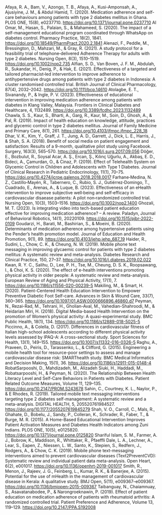

Afaya, R. A., Bam, V., Azongo, T. B., Afaya, A., Kusi-Amponsah, A., Ajusiyine, J. M., & Abdul Hamid, T. (2020). Medication adherence and self-care behaviours among patients with type 2 diabetes mellitus in Ghana. PLOS ONE, 15(8), e0237710. https://doi.org/10.1371/journal.pone.0237710
Al Omar, M., Hasan, S., Palaian, S., & Mahameed, S. (2020). The impact of a self-management educational program coordinated through WhatsApp on diabetes control. Pharmacy Practice, 18(2), 1841. https://doi.org/10.18549/PharmPract.2020.2.1841
Alenazi, F., Peddle, M., Bressington, D., Mahzari, M., & Gray, R. (2021). A study protocol for a feasibility trial of telephone‐delivered Adherence Therapy for adults with type 2 diabetes. Nursing Open, 8(3), 1510–1519. https://doi.org/10.1002/nop2.735
Alfian, S. D., Van Boven, J. F. M., Abdulah, R., Sukandar, H., Denig, P., & Hak, E. (2021). Effectiveness of a targeted and tailored pharmacist‐led intervention to improve adherence to antihypertensive drugs among patients with type 2 diabetes in Indonesia: A cluster randomised controlled trial. British Journal of Clinical Pharmacology, 87(4), 2032–2042. https://doi.org/10.1111/bcp.14610
Atolagbe, E. T., Sivanandy, P., & Ingle, P. V. (2023). Effectiveness of educational intervention in improving medication adherence among patients with diabetes in Klang Valley, Malaysia. Frontiers in Clinical Diabetes and Healthcare, 4, 1132489. https://doi.org/10.3389/fcdhc.2023.1132489
Chawla, S. S., Kaur, S., Bharti, A., Garg, R., Kaur, M., Soin, D., Ghosh, A., & Pal, R. (2019). Impact of health education on knowledge, attitude, practices and glycemic control in type 2 diabetes mellitus. Journal of Family Medicine and Primary Care, 8(1), 261. https://doi.org/10.4103/jfmpc.jfmpc_228_18
Dhar, V. K., Kim, Y., Graff, J. T., Jung, A. D., Garrett, J., Dick, L. E., Harris, J., & Shah, S. A. (2018). Benefit of social media on patient engagement and satisfaction: Results of a 9-month, qualitative pilot study using Facebook. Surgery, 163(3), 565–570. https://doi.org/10.1016/j.surg.2017.09.056
Döğer, E., Bozbulut, R., Soysal Acar, A. Ş., Ercan, Ş., Kılınç Uğurlu, A., Akbaş, E. D., Bideci, A., Çamurdan, O., & Cinaz, P. (2019). Effect of Telehealth System on Glycemic Control in Children and Adolescents with Type 1 Diabetes. Journal of Clinical Research in Pediatric Endocrinology, 11(1), 70–75. https://doi.org/10.4274/jcrpe.galenos.2018.2018.0017
Farhane‐Medina, N. Z., Castillo‐Mayén, R., Tabernero, C., Rubio, S. J., Gutiérrez‐Domingo, T., Cuadrado, E., Arenas, A., & Luque, B. (2023). Effectiveness of an eHealth intervention to improve subjective well‐being and self‐efficacy in cardiovascular disaease patients: A pilot non‐randomized controlled trial. Nursing Open, 10(3), 1503–1516. https://doi.org/10.1002/nop2.1400
Ghozali, M. T. (2023). Is integrating video into tech-based patient education effective for improving medication adherence? – A review. Paladyn, Journal of Behavioral Robotics, 14(1), 20220109. https://doi.org/10.1515/pjbr-2022-0109
Goudarzi, H., Barati, M., Bashirian, S., & Moeini, B. (2020). Determinants of medication adherence among hypertensive patients using the Pender’s health promotion model. Journal of Education and Health Promotion, 9(1), 89. https://doi.org/10.4103/jehp.jehp_687_19
Haider, R., Sudini, L., Chow, C. K., & Cheung, N. W. (2019). Mobile phone text messaging in improving glycaemic control for patients with type 2 diabetes mellitus: A systematic review and meta-analysis. Diabetes Research and Clinical Practice, 150, 27–37. https://doi.org/10.1016/j.diabres.2019.02.022
Kwan, R. Y. C., Salihu, D., Lee, P. H., Tse, M., Cheung, D. S. K., Roopsawang, I., & Choi, K. S. (2020). The effect of e-health interventions promoting physical activity in older people: A systematic review and meta-analysis. European Review of Aging and Physical Activity, 17(1), 7. https://doi.org/10.1186/s11556-020-00239-5
Makiling, M., & Smart, H. (2020). Patient-Centered Health Education Intervention to Empower Preventive Diabetic Foot Self-care. Advances in Skin & Wound Care, 33(7), 360–365. https://doi.org/10.1097/01.ASW.0000666896.46860.d7
Peyman, N., Rezai-Rad, M., Tehrani, H., Gholian-Aval, M., Vahedian-Shahroodi, M., & Heidarian Miri, H. (2018). Digital Media-based Health Intervention on the promotion of Women’s physical activity: A quasi-experimental study. BMC Public Health, 18(1), 134. https://doi.org/10.1186/s12889-018-5025-5
Piccinno, A., & Colella, D. (2017). Differences in cardiovascular fitness of Italian high-school adolescents according to different physical activity levels assessed by IPAQ-A: A cross-sectional study. Sport Sciences for Health, 13(1), 149–155. https://doi.org/10.1007/s11332-016-0326-5
Raghu, A., Praveen, D., Peiris, D., Tarassenko, L., & Clifford, G. (2015). Engineering a mobile health tool for resource-poor settings to assess and manage cardiovascular disease risk: SMARThealth study. BMC Medical Informatics and Decision Making, 15(1), 36. https://doi.org/10.1186/s12911-015-0148-4
RobatSarpooshi, D., Mahdizadeh, M., Alizadeh Siuki, H., Haddadi, M., Robatsarpooshi, H., & Peyman, N. (2020). The Relationship Between Health Literacy Level and Self-Care Behaviors in Patients with Diabetes. Patient Related Outcome Measures, Volume 11, 129–135. https://doi.org/10.2147/PROM.S243678
Sahin, C., Courtney, K. L., Naylor, P., & E Rhodes, R. (2019). Tailored mobile text messaging interventions targeting type 2 diabetes self-management: A systematic review and a meta-analysis. DIGITAL HEALTH, 5, 205520761984527. https://doi.org/10.1177/2055207619845279
Shah, V. O., Carroll, C., Mals, R., Ghahate, D., Bobelu, J., Sandy, P., Colleran, K., Schrader, R., Faber, T., & Burge, M. R. (2015). A Home-Based Educational Intervention Improves Patient Activation Measures and Diabetes Health Indicators among Zuni Indians. PLOS ONE, 10(5), e0125820. https://doi.org/10.1371/journal.pone.0125820
Shariful Islam, S. M., Farmer, A. J., Bobrow, K., Maddison, R., Whittaker, R., Pfaeffli Dale, L. A., Lechner, A., Lear, S., Eapen, Z., Niessen, L. W., Santo, K., Stepien, S., Redfern, J., Rodgers, A., & Chow, C. K. (2019). Mobile phone text-messaging interventions aimed to prevent cardiovascular diseases (Text2PreventCVD): Systematic review and individual patient data meta-analysis. Open Heart, 6(2), e001017. https://doi.org/10.1136/openhrt-2019-001017
Smith, R., Menon, J., Rajeev, J. G., Feinberg, L., Kumar, R. K., & Banerjee, A. (2015). Potential for the use of mHealth in the management of cardiovascular disease in Kerala: A qualitative study. BMJ Open, 5(11), e009367–e009367. https://doi.org/10.1136/bmjopen-2015-009367
Taibanguay, N., Chaiamnuay, S., Asavatanabodee, P., & Narongroeknawin, P. (2019). Effect of patient education on medication adherence of patients with rheumatoid arthritis: A randomized controlled trial. Patient Preference and Adherence, Volume 13, 119–129. https://doi.org/10.2147/PPA.S192008
